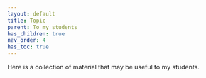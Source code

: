 ```yaml
---
layout: default
title: Topic
parent: To my students
has_children: true
nav_order: 4
has_toc: true
---
```


Here is a collection of material that may be useful to my students.
